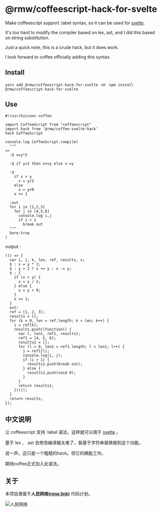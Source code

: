 <!-- 本文件由 ./readme.make.md 自动生成，请不要直接修改此文件 -->

# @rmw/coffeescript-hack-for-svelte

Make coffeescript support :label syntax, so it can be used for [svelte](https://svelte.dev).

It's too hard to modify the compiler based on lex, ast, and I did this based on string substitution.

Just a quick note, this is a crude hack, but it does work.

I look forward to coffee officially adding this syntax.

##  Install

```yarn add @rmw/coffeescript-hack-for-svelte ``` or ``` npm install @rmw/coffeescript-hack-for-svelte```

## Use

```
#!/usr/bin/env coffee

import CoffeeScript from "coffeescript"
import hack from '@rmw/coffee-svelte-hack'
hack CoffeeScript

console.log CoffeeScript.compile(
  """
=>
  :$ x=y*2

  :$ if y>2 then x+=y else x-=y

  :$
    if x > y
      x = y/2
    else
      x = y+9
    x += 1

  :out
  for i in [1,2,3]
    for j in [4,5,6]
      console.log i,j
      if i > 1
        break out
  """
  bare:true
)
```

output :

```
(() => {
  var i, j, k, len, ref, results, x;
  $ : x = y * 2;
  $ : y > 2 ? x += y : x -= y;
  $ : {
    if (x > y) {
      x = y / 2;
    } else {
      x = y + 9;
    }
    x += 1;
  }
  out:
  ref = [1, 2, 3];
  results = [];
  for (k = 0, len = ref.length; k < len; k++) {
    i = ref[k];
    results.push((function() {
      var l, len1, ref1, results1;
      ref1 = [4, 5, 6];
      results1 = [];
      for (l = 0, len1 = ref1.length; l < len1; l++) {
        j = ref1[l];
        console.log(i, j);
        if (i > 1) {
          results1.push(break out);
        } else {
          results1.push(void 0);
        }
      }
      return results1;
    })());
  }
  return results;
});
```


## 中文说明

让 coffeescript 支持 :label 语法，这样就可以用于 [svelte](https://svelte.dev) 。

基于 lex 、 ast 去修改编译器太难了，我基于字符串替换做到这个功能。

说一声，这只是一个粗糙的hack。但它的确能工作。

期待coffee正式加入此语法。

## 关于

本项目隶属于**人民网络([rmw.link](//rmw.link))** 代码计划。

![人民网络](https://raw.githubusercontent.com/rmw-link/logo/master/rmw.red.bg.svg)